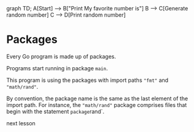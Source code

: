 <div id="chart" class="mermaid">
graph TD;
    A[Start] --> B["Print My favorite number is"]
    B --> C[Generate random number]
    C --> D[Print random number]
</div>

# Packages

Every Go program is made up of packages.

Programs start running in package `main`.

This program is using the packages with import paths `"fmt"` and `"math/rand"`.

By convention, the package name is the same as the last element of the import path. For instance, the `"math/rand"` package comprises files that begin with the statement `package`rand`.

<a onclick="nextOpen()">next lesson</a>
